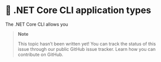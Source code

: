 # 🔧 .NET Core CLI application types

The .NET Core CLI allows you

> **Note**
> 
> This topic hasn’t been written yet! You can track the status of this issue through our public GitHub issue tracker. Learn how you can contribute on GitHub.
